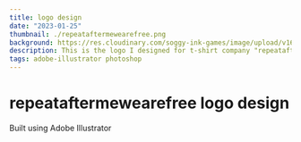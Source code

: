 ```yaml
---
title: logo design
date: "2023-01-25"
thumbnail: ./repeataftermewearefree.png
background: https://res.cloudinary.com/soggy-ink-games/image/upload/v1697642993/adobe.png
description: This is the logo I designed for t-shirt company "repeataftermewearefree"
tags: adobe-illustrator photoshop
---
```


# repeataftermewearefree logo design

Built using Adobe Illustrator
